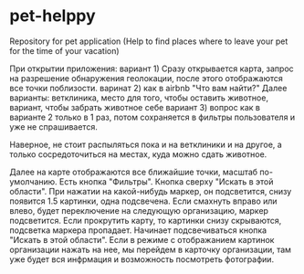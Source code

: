 # pet-helppy
Repository for pet application (Help to find places where to leave your pet for the time of your vacation)

При открытии приложения:
вариант 1) Сразу открывается карта, запрос на разрешение обнаружения геолокации, после этого отображаются все точки поблизости.
варинат 2) как в airbnb "Что вам найти?" Далее варианты: ветклиника, место для того, чтобы оставить животное, вариант, чтобы забрать животное себе
вариант 3) вопрос как в варианте 2 только в 1 раз, потом сохраняется в фильтры пользователя и уже не спрашивается. 

Наверное, не стоит распыляться пока и на ветклиники и на другое, а только сосредоточиться на местах, куда можно сдать животное.

Далее на карте отображаются все ближайшие точки, масштаб по-умолчанию. Есть кнопка "Фильтры". Кнопка сверху "Искать в этой области". При нажатии на какой-нибудь маркер, он подсветится, снизу появится 1.5 картинки, одна подсвечена. Если смахнуть вправо или влево, будет переключение на следующую организацию, маркер подсветится. Если прокрутить карту, то картинки снизу скрываются, подсветка маркера пропадает. Начинает подсвечиваться кнопка "Искать в этой области". Если в режиме с отображанием картинок организации нажать на нее, мы перейдем в карточку организации, там уже будет вся инфрмация и возможность посмотреть фотографии.
